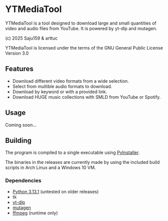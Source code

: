 # YTMediaTool

YTMediaTool is a tool designed to download large and small quantities of video and audio files from YouTube. It is powered by yt-dlp and mutagen. 

(c) 2025 Saju159 & arttuc

YTMediaTool is licensed under the terms of the GNU General Public License Version 3.0

## Features
 - Download different video formats from a wide selection.
 - Select from multible audio formats to download.
 - Download by keyword or with a provided link.
 - Download HUGE music collections with SMLD from YouTube or Spotify.
 
## Usage
Coming soon...

## Building
The program is compiled to a single executable using [PyInstaller](https://pypi.org/project/pyinstaller/).

The binaries in the releases are currently made by using the included build scripts in Arch Linux and a Windows 10 VM.

### Dependencies
 - [Python 3.13.1](https://www.python.org/downloads/) (untested on older releases)
 - tk
 - [yt-dlp](https://github.com/yt-dlp/yt-dlp)
 - [mutagen](https://github.com/quodlibet/mutagen)
 - [ffmpeg](https://www.ffmpeg.org/) (runtime only)

